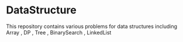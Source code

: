 # DataStructure
This repository contains various problems for data structures including Array , DP , Tree , BinarySearch , LinkedList
